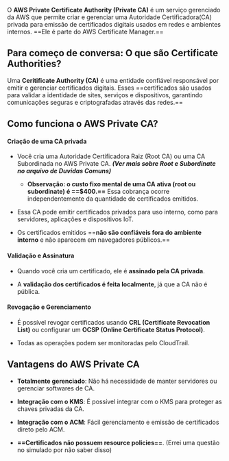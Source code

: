 O **AWS Private Certificate Authority (Private CA)** é um serviço gerenciado da AWS que permite criar e gerenciar uma Autoridade Certificadora(CA) privada para emissão de certificados digitais usados em redes e ambientes internos. ==Ele é parte do AWS Certificate Manager.==

## Para começo de conversa: O que são Certificate Authorities?
Uma **Ceritificate Authority (CA)** é uma entidade confiável responsável por emitir e gerenciar certificados digitais. Esses ==certificados são usados para validar a identidade de sites, serviços e dispositivos, garantindo comunicações seguras e criptografadas através das redes.==

## Como funciona o AWS Private CA?

#### Criação de uma CA privada
- Você cria uma Autoridade Certificadora Raiz (Root CA) ou uma CA Subordinada no AWS Private CA. ***(Ver mais sobre Root e Subordinate no arquivo de Duvidas Comuns)***
	- **Observação: o custo fixo mental de uma CA ativa (root ou subordinate) é ==$400.==** Essa cobrança ocorre independentemente da quantidade de certificados emitidos.

- Essa CA pode emitir certificados privados para uso interno, como para servidores, aplicações e dispositivos IoT.

- Os certificados emitidos ==**não são confiáveis fora do ambiente interno** e não aparecem em navegadores públicos.==

#### Validação e Assinatura
- Quando você cria um certificado, ele é **assinado pela CA privada**.

- A **validação dos certificados é feita localmente**, já que a CA não é pública.

#### Revogação e Gerenciamento
- É possível revogar certificados usando **CRL (Certificate Revocation List)** ou configurar um **OCSP (Online Certificate Status Protocol)**.

- Todas as operações podem ser monitoradas pelo CloudTrail.

## Vantagens do AWS Private CA

- **Totalmente gerenciado**: Não há necessidade de manter servidores ou gerenciar softwares de CA.

- **Integração com o KMS**: É possível integrar com o KMS para proteger as chaves privadas da CA.

- **Integração com o ACM**: Fácil gerenciamento e emissão de certificados direto pelo ACM.

- **==Certificados não possuem resource policies==**. (Errei uma questão no simulado por não saber disso)